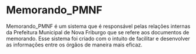 # Memorando_PMNF
Memorando_PMNF é um sistema que é responsável pelas relações internas da Prefeitura Municipal de Nova Friburgo que se refere aos documentos de memorando.
Esse sistema foi criado com o intuito de facilitar e desenvolver as informações entre os órgãos de maneira mais eficaz.
